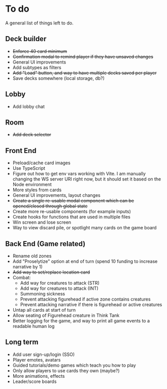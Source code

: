 # To do

A general list of things left to do.

## Deck builder

- ~~Enforce 40 card minimum~~
- ~~Confirmation modal to remind player if they have unsaved changes~~
- General UI improvements
- Add subtypes as filters
- ~~Add "Load" button, and way to have multiple decks saved per player~~
- Save decks somewhere (local storage, db?)

## Lobby

- Add lobby chat

## Room

- ~~Add deck selector~~

## Front End

- Preload/cache card images
- Use TypeScript
- Figure out how to get env vars working with Vite. I am manually changing the WS server URI right now, but it should set it based on the Node environment
- More styles from cards
- General UI improvements, layout changes
- ~~Create a single re-usable modal component which can be opened/closed through global state~~
- Create more re-usable components (for example inputs)
- Create hooks for functions that are used in multiple files
- Win screen and lose screen
- Way to view discard pile, or spotlight many cards on the game board

## Back End (Game related)

- Rename old zones
- Add "Proselytize" option at end of turn (spend 10 funding to increase narrative by 1)
- ~~Add way to set/replace location card~~
- Combat:
  - Add way for creatures to attack (STR)
  - Add way for creatures to attack (INT)
  - Summoning sickness
  - Prevent attacking figurehead if active zone contains creatures
  - Prevent attacking narrative if there is figurehead or active creatures
- Untap all cards at start of turn
- Allow seating of Figurehead creature in Think Tank
- Better logging for the game, and way to print all game events to a readable human log

## Long term

- Add user sign-up/login (SSO)
- Player emotes, avatars
- Guided tutorials/demo games which teach you how to play
- Only allow players to use cards they own (maybe?)
- More animations, effects
- Leader/score boards
